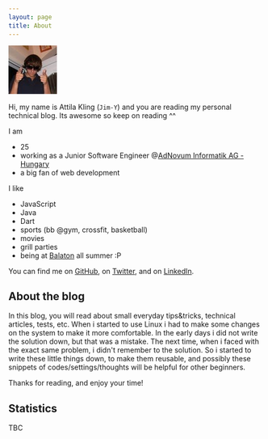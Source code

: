 ```yaml
---
layout: page
title: About
---
```


![profile_picture](/assets/jim.jpg)

Hi, my name is Attila Kling (`Jim-Y`) and you are reading my personal technical blog. Its awesome so keep on reading ^^

I am

* 25
* working as a Junior Software Engineer @[AdNovum Informatik AG - Hungary](http://www.adnovum.ch/en/)
* a big fan of web development

I like

* JavaScript
* Java
* Dart
* sports (bb @gym, crossfit, basketball)
* movies
* grill parties
* being at [Balaton][1] all summer :P

You can find me on [GitHub][2], on [Twitter][3], and on [LinkedIn][4].

## About the blog

In this blog, you will read about small everyday tips&tricks, technical articles, tests, etc. When i started to use Linux i had to make some changes on the system to make it more comfortable. In the early days i did not write the solution down, but that was a mistake. The next time, when i faced with the exact same problem, i didn't remember to the solution. So i started to write these little things down, to make them reusable, and possibly these snippets of codes/settings/thoughts will be helpful for other beginners.

Thanks for reading, and enjoy your time!

## Statistics

TBC

[1]: https://www.google.com/maps/place/Balaton,+Magyarorsz%C3%A1g/@46.8842145,17.7066431,11z/data=!3m1!4b1!4m2!3m1!1s0x4769956da86885a3:0x730e7eaccdcb2779 "Balaton lake"
[2]: https://github.com/jim-y "GitHub Profile"
[3]: https://twitter.com/attilakling "Twitter Profile"
[4]: http://hu.linkedin.com/pub/attila-kling/77/64a/66a/ "LinkedIn Profile"